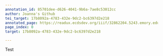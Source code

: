 ```yaml
---
annotation_id: 85701dee-d626-4041-9b6a-7ae8c53012cc
author: Joanna's Github
tei_target: 17b8092a-4783-432e-9dc2-bc6397d2e218
annotated_page: https://readux.ecdsdev.org/iiif/32862204.5243.emory.edu/canvas/32862204.5243.emory.edu$0
page_index: 0
target: 17b8092a-4783-432e-9dc2-bc6397d2e218

---
```

<p>Test</p>